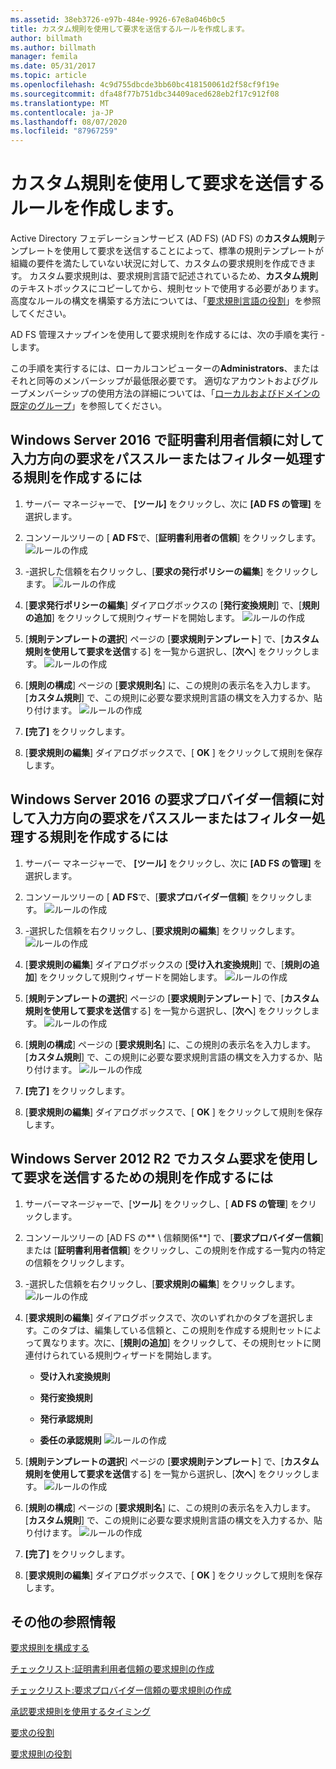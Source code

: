 ```yaml
---
ms.assetid: 38eb3726-e97b-484e-9926-67e8a046b0c5
title: カスタム規則を使用して要求を送信するルールを作成します。
author: billmath
ms.author: billmath
manager: femila
ms.date: 05/31/2017
ms.topic: article
ms.openlocfilehash: 4c9d755dbcde3bb60bc418150061d2f58cf9f19e
ms.sourcegitcommit: dfa48f77b751dbc34409aced628eb2f17c912f08
ms.translationtype: MT
ms.contentlocale: ja-JP
ms.lasthandoff: 08/07/2020
ms.locfileid: "87967259"
---
```

# <a name="create-a-rule-to-send-claims-using-a-custom-rule"></a>カスタム規則を使用して要求を送信するルールを作成します。


Active Directory フェデレーションサービス (AD FS) (AD FS) の**カスタム規則**テンプレートを使用して要求を送信することによって、標準の規則テンプレートが組織の要件を満たしていない状況に対して、カスタムの要求規則を作成できます。 カスタム要求規則は、要求規則言語で記述されているため、**カスタム規則**のテキストボックスにコピーしてから、規則セットで使用する必要があります。 高度なルールの構文を構築する方法については、「[要求規則言語の役割](../../ad-fs/technical-reference/The-Role-of-the-Claim-Rule-Language.md)」を参照してください。

AD FS 管理スナップインを使用して要求規則を作成するには、次の手順を実行 \- します。

この手順を実行するには、ローカルコンピューターの**Administrators**、またはそれと同等のメンバーシップが最低限必要です。  適切なアカウントおよびグループメンバーシップの使用方法の詳細については、「[ローカルおよびドメインの既定のグループ](https://go.microsoft.com/fwlink/?LinkId=83477)」を参照してください。



## <a name="to-create-a-rule-to-pass-through-or-filter-an-incoming-claim-on-a-relying-party-trust-in-windows-server-2016"></a>Windows Server 2016 で証明書利用者信頼に対して入力方向の要求をパススルーまたはフィルター処理する規則を作成するには

1.  サーバー マネージャーで、 **[ツール]** をクリックし、次に **[AD FS の管理]** を選択します。

2.  コンソールツリーの [ **AD FS**で、[**証明書利用者の信頼**] をクリックします。
![ルールの作成](media/Create-a-Rule-to-Pass-Through-or-Filter-an-Incoming-Claim/claimrule9.PNG)

3.  \-選択した信頼を右クリックし、[**要求の発行ポリシーの編集**] をクリックします。
![ルールの作成](media/Create-a-Rule-to-Pass-Through-or-Filter-an-Incoming-Claim/claimrule10.PNG)

4.  [**要求発行ポリシーの編集**] ダイアログボックスの [**発行変換規則**] で、[**規則の追加**] をクリックして規則ウィザードを開始します。
![ルールの作成](media/Create-a-Rule-to-Pass-Through-or-Filter-an-Incoming-Claim/claimrule11.PNG)

5.  [**規則テンプレートの選択**] ページの [**要求規則テンプレート**] で、[**カスタム規則を使用して要求を送信**する] を一覧から選択し、[**次へ**] をクリックします。
![ルールの作成](media/Create-a-Rule-to-Send-Claims-Using-a-Custom-Rule/custom3.PNG)

6.  [**規則の構成**] ページの [**要求規則名**] に、この規則の表示名を入力します。 [**カスタム規則**] で、この規則に必要な要求規則言語の構文を入力するか、貼り付けます。
![ルールの作成](media/Create-a-Rule-to-Send-Claims-Using-a-Custom-Rule/custom4.PNG)

7.  **[完了]** をクリックします。

8.  [**要求規則の編集**] ダイアログボックスで、[ **OK** ] をクリックして規則を保存します。

## <a name="to-create-a-rule-to-pass-through-or-filter-an-incoming-claim-on-a-claims-provider-trust-in-windows-server-2016"></a>Windows Server 2016 の要求プロバイダー信頼に対して入力方向の要求をパススルーまたはフィルター処理する規則を作成するには

1.  サーバー マネージャーで、 **[ツール]** をクリックし、次に **[AD FS の管理]** を選択します。

2.  コンソールツリーの [ **AD FS**で、[**要求プロバイダー信頼**] をクリックします。
![ルールの作成](media/Create-a-Rule-to-Pass-Through-or-Filter-an-Incoming-Claim/claimrule1.PNG)

3.  \-選択した信頼を右クリックし、[**要求規則の編集**] をクリックします。
![ルールの作成](media/Create-a-Rule-to-Pass-Through-or-Filter-an-Incoming-Claim/claimrule2.PNG)

4.  [**要求規則の編集**] ダイアログボックスの [**受け入れ変換規則**] で、[**規則の追加**] をクリックして規則ウィザードを開始します。
![ルールの作成](media/Create-a-Rule-to-Pass-Through-or-Filter-an-Incoming-Claim/claimrule3.PNG)

5.  [**規則テンプレートの選択**] ページの [**要求規則テンプレート**] で、[**カスタム規則を使用して要求を送信**する] を一覧から選択し、[**次へ**] をクリックします。
![ルールの作成](media/Create-a-Rule-to-Send-Claims-Using-a-Custom-Rule/custom3.PNG)

6.  [**規則の構成**] ページの [**要求規則名**] に、この規則の表示名を入力します。 [**カスタム規則**] で、この規則に必要な要求規則言語の構文を入力するか、貼り付けます。
![ルールの作成](media/Create-a-Rule-to-Send-Claims-Using-a-Custom-Rule/custom4.PNG)

7.  **[完了]** をクリックします。

8.  [**要求規則の編集**] ダイアログボックスで、[ **OK** ] をクリックして規則を保存します。



















## <a name="to-create-a-rule-to-send-claims-by-using-a-custom-claim-in-windows-server-2012-r2"></a>Windows Server 2012 R2 でカスタム要求を使用して要求を送信するための規則を作成するには

1.  サーバーマネージャーで、[**ツール**] をクリックし、[ **AD FS の管理**] をクリックします。

2.  コンソールツリーの [AD FS の** \\ 信頼関係**] で、[**要求プロバイダー信頼**] または [**証明書利用者信頼**] をクリックし、この規則を作成する一覧内の特定の信頼をクリックします。

3.  \-選択した信頼を右クリックし、[**要求規則の編集**] をクリックします。
![ルールの作成](media/Create-a-Rule-to-Pass-Through-or-Filter-an-Incoming-Claim/claimrule6.PNG)

4.  [**要求規則の編集**] ダイアログボックスで、次のいずれかのタブを選択します。このタブは、編集している信頼と、この規則を作成する規則セットによって異なります。次に、[**規則の追加**] をクリックして、その規則セットに関連付けられている規則ウィザードを開始します。

    -   **受け入れ変換規則**

    -   **発行変換規則**

    -   **発行承認規則**

    -   **委任の承認規則** 
 ![ルールの作成](media/Create-a-Rule-to-Permit-All-Users/permitall5.PNG)

5.  [**規則テンプレートの選択**] ページの [**要求規則テンプレート**] で、[**カスタム規則を使用して要求を送信**する] を一覧から選択し、[**次へ**] をクリックします。
![ルールの作成](media/Create-a-Rule-to-Send-Claims-Using-a-Custom-Rule/custom1.PNG)

6.  [**規則の構成**] ページの [**要求規則名**] に、この規則の表示名を入力します。 [**カスタム規則**] で、この規則に必要な要求規則言語の構文を入力するか、貼り付けます。
![ルールの作成](media/Create-a-Rule-to-Send-Claims-Using-a-Custom-Rule/custom2.PNG)

7.  **[完了]** をクリックします。

8.  [**要求規則の編集**] ダイアログボックスで、[ **OK** ] をクリックして規則を保存します。

## <a name="additional-references"></a>その他の参照情報
[要求規則を構成する](Configure-Claim-Rules.md)

[チェックリスト:証明書利用者信頼の要求規則の作成](/previous-versions/windows/it-pro/windows-server-2012-R2-and-2012/ee913578(v=ws.11))

[チェックリスト:要求プロバイダー信頼の要求規則の作成](/previous-versions/windows/it-pro/windows-server-2012-R2-and-2012/ee913564(v=ws.11))

[承認要求規則を使用するタイミング](../../ad-fs/technical-reference/When-to-Use-an-Authorization-Claim-Rule.md)

[要求の役割](../../ad-fs/technical-reference/The-Role-of-Claims.md)

[要求規則の役割](../../ad-fs/technical-reference/The-Role-of-Claim-Rules.md)
